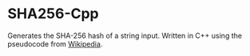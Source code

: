 # SHA256-Cpp
Generates the SHA-256 hash of a string input. Written in C++ using the pseudocode from <a href="https://en.wikipedia.org/wiki/SHA-2" target="_blank">Wikipedia</a>.
